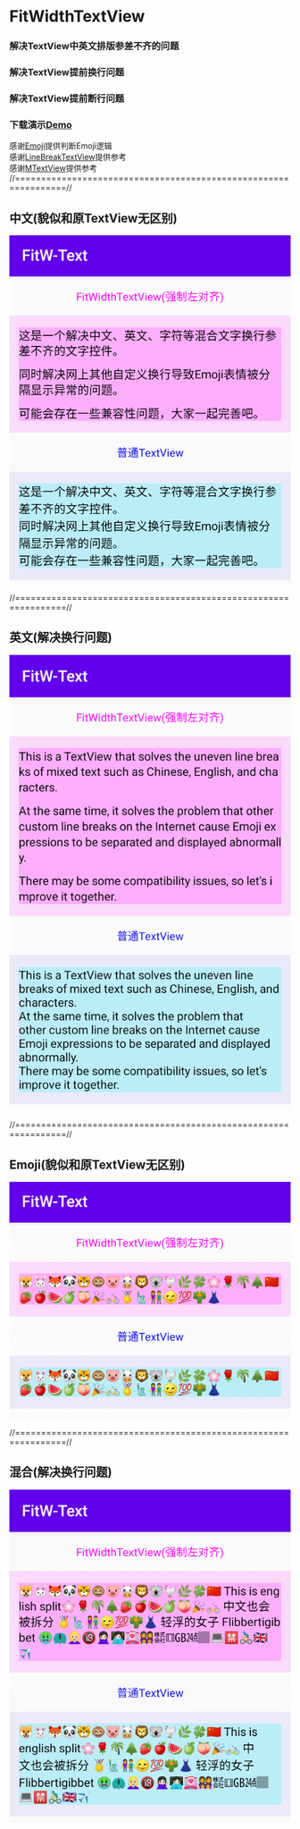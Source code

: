 # FitWidthTextView  
### 解决TextView中英文排版参差不齐的问题  
### 解决TextView提前换行问题  
### 解决TextView提前断行问题  

### 下载演示[Demo](https://raw.githubusercontent.com/Khaos116/FitWidthTextView/master/APK/FitWidthTextView_1.0.0.apk)

感谢[Emoji](https://github.com/vanniktech/Emoji)提供判断Emoji逻辑   
感谢[LineBreakTextView](https://github.com/changer0/LineBreakTextView)提供参考  
感谢[MTextView](https://github.com/yellowcath/MTextView)提供参考  
//================================================================//
##  中文(貌似和原TextView无区别)
![所有效果](https://github.com/Khaos116/FitWidthTextView/blob/master/image/1.png)

//================================================================//
##  英文(解决换行问题)
![聊天Emoji](https://github.com/Khaos116/FitWidthTextView/blob/master/image/2.png)

//================================================================//
##  Emoji(貌似和原TextView无区别)
![封面和压缩](https://github.com/Khaos116/FitWidthTextView/blob/master/image/3.png)

//================================================================//
##  混合(解决换行问题)
![高斯模糊](https://github.com/Khaos116/FitWidthTextView/blob/master/image/4.png)